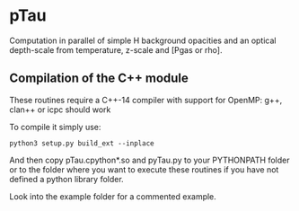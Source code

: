 # pTau
Computation in parallel of simple H background opacities and an optical depth-scale from temperature, z-scale and [Pgas or rho].

## Compilation of the C++ module
These routines require a C++-14 compiler with support for OpenMP: g++, clan++ or icpc should work

To compile it simply use:
```
python3 setup.py build_ext --inplace
```
And then copy pTau.cpython*.so and pyTau.py to your PYTHONPATH folder or
to the folder where you want to execute these routines if you have not defined a python library folder.

Look into the example folder for a commented example.